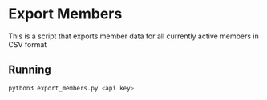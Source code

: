 # Export Members
This is a script that exports member data for all currently active members in CSV format

## Running
```bash
python3 export_members.py <api key>
```